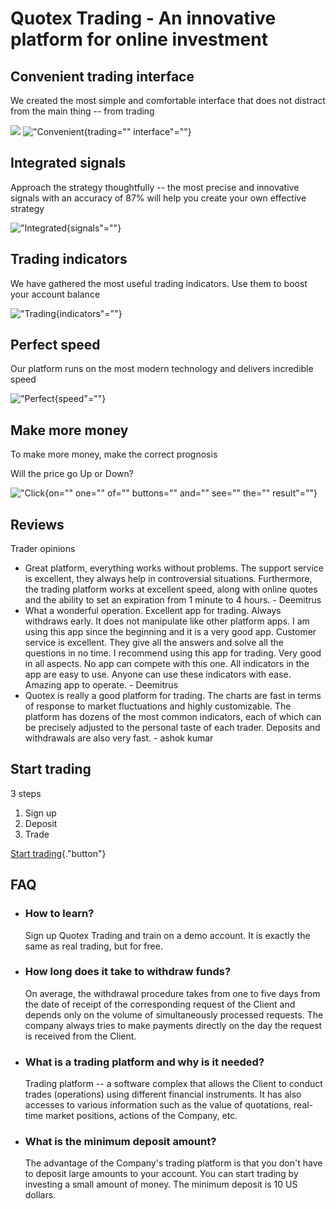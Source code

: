 # Quotex Trading - An innovative platform for online investment

## Convenient trading interface

We created the most simple and comfortable interface that does not
distract from the main thing -- from trading

[![](https://static.quotex.io/files/3_en/300_250.jpg)](https://traff.sbs/brokerqxlid)
!["Convenient](\%22https://quotex.net.in/wp-content/uploads/2022/03/dignity-1@3x-300x196.png\%22){trading=""
interface"=""}

## Integrated signals

Approach the strategy thoughtfully -- the most precise and innovative
signals with an accuracy of 87% will help you create your own effective
strategy

!["Integrated](\%22https://quotex.net.in/wp-content/uploads/2022/03/dignity-2@3x-300x195.png\%22){signals"=""}

## Trading indicators

We have gathered the most useful trading indicators. Use them to boost
your account balance

!["Trading](\%22https://quotex.net.in/wp-content/uploads/2022/03/dignity-3@3x-300x199.png\%22){indicators"=""}

## Perfect speed

Our platform runs on the most modern technology and delivers incredible
speed

!["Perfect](\%22https://quotex.net.in/wp-content/uploads/2022/03/dignity-4@3x-300x137.png\%22){speed"=""}

## Make more money

To make more money, make the correct prognosis

Will the price go Up or Down?

!["Click](\%22https://quotex.net.in/wp-content/uploads/2022/03/char.svg\%22){on=""
one="" of="" buttons="" and="" see="" the="" result"=""}

## Reviews

Trader opinions

-   Great platform, everything works without problems. The support
    service is excellent, they always help in controversial situations.
    Furthermore, the trading platform works at excellent speed, along
    with online quotes and the ability to set an expiration from 1
    minute to 4 hours. - Deemitrus
-   What a wonderful operation. Excellent app for trading. Always
    withdraws early. It does not manipulate like other platform apps. I
    am using this app since the beginning and it is a very good app.
    Customer service is excellent. They give all the answers and solve
    all the questions in no time. I recommend using this app for
    trading. Very good in all aspects. No app can compete with this one.
    All indicators in the app are easy to use. Anyone can use these
    indicators with ease. Amazing app to operate. - Deemitrus
-   Quotex is really a good platform for trading. The charts are fast in
    terms of response to market fluctuations and highly customizable.
    The platform has dozens of the most common indicators, each of which
    can be precisely adjusted to the personal taste of each trader.
    Deposits and withdrawals are also very fast. - ashok kumar

## Start trading

3 steps

1.  Sign up
2.  Deposit
3.  Trade

[Start
trading](\%22https://traff.sbs/brokerqxsignup\%22){."button"}

## FAQ

-   ### How to learn?

    Sign up Quotex Trading and train on a demo account. It is exactly
    the same as real trading, but for free.

-   ### How long does it take to withdraw funds?

    On average, the withdrawal procedure takes from one to five days
    from the date of receipt of the corresponding request of the Client
    and depends only on the volume of simultaneously processed requests.
    The company always tries to make payments directly on the day the
    request is received from the Client.

-   ### What is a trading platform and why is it needed?

    Trading platform -- a software complex that allows the Client to
    conduct trades (operations) using different financial instruments.
    It has also accesses to various information such as the value of
    quotations, real-time market positions, actions of the Company, etc.

-   ### What is the minimum deposit amount?

    The advantage of the Company's trading platform is that you don't
    have to deposit large amounts to your account. You can start trading
    by investing a small amount of money. The minimum deposit is 10 US
    dollars.

